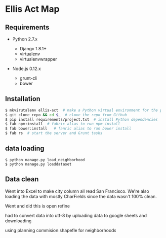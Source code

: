 # Ellis Act Map

## Requirements
- Python 2.7.x
  - Django 1.8.1+
  - virtualenv
  - virtualenvwrapper

- Node.js 0.12.x
  - grunt-cli
  - bower

## Installation
```bash
$ mkvirutalenv ellis-act  # make a Python virtual environment for the project
$ git clone repo && cd $_  # clone the repo from Github
$ pip install requirements/project.txt  # install Python dependencies
$ fab npm:install  # fabric alias to run npm install
$ fab bower:install   # fanric alias to run bower install
$ fab rs  # start the server and Grunt tasks
```

## data loading

```
$ python manage.py load_neighborhood
$ python manage.py loaddataset
```

## Data clean
Went into Excel to make city column all read San Francisco. We're also loading the data with mostly CharFields since the data wasn't 100% clean.

Went and did this is open refine

had to convert data into utf-8 by uploading data to google sheets and downloading

using planning commision shapefle for neighborhoods

